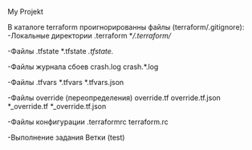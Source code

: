 My Projekt

В каталоге terraform проигнорированны файлы (terraform/.gitignore):
-Локальные директории .terraform
**/.terraform/*

-Файлы .tfstate
*.tfstate
*.tfstate.*

-Файлы журнала сбоев
crash.log
crash.*.log

-Файлы .tfvars
*.tfvars
*.tfvars.json

-Файлы override (переопределения)
override.tf
override.tf.json
*_override.tf
*_override.tf.json

-Файлы конфигурации
.terraformrc
terraform.rc

-Выполнение задания Ветки (test)

